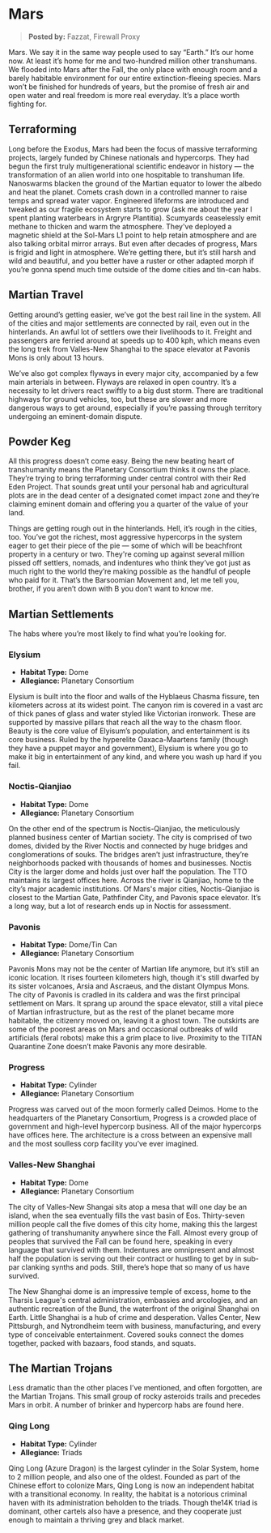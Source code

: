 # Mars

> **Posted by:** Fazzat, Firewall Proxy

Mars. We say it in the same way people used to say “Earth.” It’s our home now. At least it’s home for me and two-hundred million other transhumans. We flooded into Mars after the Fall, the only place with enough room and a barely habitable environment for our entire extinction-fleeing species. Mars won’t be finished for hundreds of years, but the promise of fresh air and open water and real freedom is more real everyday. It’s a place worth fighting for.

## Terraforming

Long before the Exodus, Mars had been the focus of massive terraforming projects, largely funded by Chinese nationals and hypercorps. They had begun the first truly multigenerational scientific endeavor in history — the transformation of an alien world into one hospitable to transhuman life. Nanoswarms blacken the ground of the Martian equator to lower the albedo and heat the planet. Comets crash down in a controlled manner to raise temps and spread water vapor. Engineered lifeforms are introduced and tweaked as our fragile ecosystem starts to grow (ask me about the year I spent planting waterbears in Argryre Plantitia). Scumyards ceaselessly emit methane to thicken and warm the atmosphere. They've deployed a magnetic shield at the Sol-Mars L1 point to help retain atmosphere and are also talking orbital mirror arrays. But even after decades of progress, Mars is frigid and light in atmosphere. We’re getting there, but it’s still harsh and wild and beautiful, and you better have a ruster or other adapted morph if you’re gonna spend much time outside of the dome cities and tin-can habs.

## Martian Travel

Getting around’s getting easier, we’ve got the best rail line in the system. All of the cities and major settlements are connected by rail, even out in the hinterlands. An awful lot of settlers owe their livelihoods to it. Freight and passengers are ferried around at speeds up to 400&nbsp;kph, which means even the long trek from Valles-New Shanghai to the space elevator at Pavonis Mons is only about 13 hours.

We’ve also got complex flyways in every major city, accompanied by a few main arterials in between. Flyways are relaxed in open country. It’s a necessity to let drivers react swiftly to a big dust storm. There are traditional highways for ground vehicles, too, but these are slower and more dangerous ways to get around, especially if you’re passing through territory undergoing an eminent-domain dispute.

## Powder Keg

All this progress doesn’t come easy. Being the new beating heart of transhumanity means the Planetary Consortium thinks it owns the place. They’re trying to bring terraforming under central control with their Red Eden Project. That sounds great until your personal hab and agricultural plots are in the dead center of a designated comet impact zone and they’re claiming eminent domain and offering you a quarter of the value of your land.

Things are getting rough out in the hinterlands. Hell, it’s rough in the cities, too. You’ve got the richest, most aggressive hypercorps in the system eager to get their piece of the pie — some of which will be beachfront property in a century or two. They're coming up against several million pissed off settlers, nomads, and indentures who think they’ve got just as much right to the world they’re making possible as the handful of people who paid for it. That’s the Barsoomian Movement and, let me tell you, brother, if you aren’t down with B you don’t want to know me.

## Martian Settlements

The habs where you’re most likely to find what you’re looking for.

### Elysium

<!-- CLEANED div class="stat-list" -->

- **Habitat Type:** Dome
- **Allegiance:** Planetary Consortium

<!-- CLEANED /div -->

Elysium is built into the floor and walls of the Hyblaeus Chasma fissure, ten kilometers across at its widest point. The canyon rim is covered in a vast arc of thick panes of glass and water styled like Victorian ironwork. These are supported by massive pillars that reach all the way to the chasm floor. Beauty is the core value of Elyisum’s population, and entertainment is its core business. Ruled by the hyperelite Oaxaca-Maartens family (though they have a puppet mayor and government), Elysium is where you go to make it big in entertainment of any kind, and where you wash up hard if you fail.

### Noctis-Qianjiao

<!-- CLEANED div class="stat-list" -->

- **Habitat Type:** Dome
- **Allegiance:** Planetary Consortium

<!-- CLEANED /div -->

On the other end of the spectrum is Noctis-Qianjiao, the meticulously planned business center of Martian society. The city is comprised of two domes, divided by the River Noctis and connected by huge bridges and conglomerations of souks. The bridges aren’t just infrastructure, they’re neighborhoods packed with thousands of homes and businesses. Noctis City is the larger dome and holds just over half the population. The TTO maintains its largest offices here. Across the river is Qianjiao, home to the city’s major academic institutions. Of Mars's major cities, Noctis-Qianjiao is closest to the Martian Gate, Pathfinder City, and Pavonis space elevator. It’s a long way, but a lot of research ends up in Noctis for assessment.

### Pavonis

<!-- CLEANED div class="stat-list" -->

- **Habitat Type:** Dome/Tin Can
- **Allegiance:** Planetary Consortium

<!-- CLEANED /div -->

Pavonis Mons may not be the center of Martian life anymore, but it’s still an iconic location. It rises fourteen kilometers high, though it's still dwarfed by its sister volcanoes, Arsia and Ascraeus, and the distant Olympus Mons. The city of Pavonis is cradled in its caldera and was the first principal settlement on Mars. It sprang up around the space elevator, still a vital piece of Martian infrastructure, but as the rest of the planet became more habitable, the citizenry moved on, leaving it a ghost town. The outskirts are some of the poorest areas on Mars and occasional outbreaks of wild artificials (feral robots) make this a grim place to live. Proximity to the TITAN Quarantine Zone doesn’t make Pavonis any more desirable.

### Progress

<!-- CLEANED div class="stat-list" -->

- **Habitat Type:** Cylinder
- **Allegiance:** Planetary Consortium

<!-- CLEANED /div -->

Progress was carved out of the moon formerly called Deimos. Home to the headquarters of the Planetary Consortium, Progress is a crowded place of government and high-level hypercorp business. All of the major hypercorps have offices here. The architecture is a cross between an expensive mall and the most soulless corp facility you’ve ever imagined.

### Valles-New Shanghai

<!-- CLEANED div class="stat-list" -->

- **Habitat Type:** Dome
- **Allegiance:** Planetary Consortium

<!-- CLEANED /div -->

The city of Valles-New Shangai sits atop a mesa that will one day be an island, when the sea eventually fills the vast basin of Eos. Thirty-seven million people call the five domes of this city home, making this the largest gathering of transhumanity anywhere since the Fall. Almost every group of peoples that survived the Fall can be found here, speaking in every language that survived with them. Indentures are omnipresent and almost half the population is serving out their contract or hustling to get by in sub-par clanking synths and pods. Still, there’s hope that so many of us have survived.

The New Shanghai dome is an impressive temple of excess, home to the Tharsis League's central administration, embassies and arcologies, and an authentic recreation of the Bund, the waterfront of the original Shanghai on Earth. Little Shanghai is a hub of crime and desperation. Valles Center, New Pittsburgh, and Nytrondheim teem with business, manufacturing, and every type of conceivable entertainment. Covered souks connect the domes together, packed with bazaars, food stands, and squats.

## The Martian Trojans

Less dramatic than the other places I’ve mentioned, and often forgotten, are the Martian Trojans. This small group of rocky asteroids trails and precedes Mars in orbit. A number of brinker and hypercorp habs are found here.

### Qing Long

<!-- CLEANED div class="stat-list" -->

- **Habitat Type:** Cylinder
- **Allegiance:** Triads

<!-- CLEANED /div -->

Qing Long (Azure Dragon) is the largest cylinder in the Solar System, home to 2 million people, and also one of the oldest. Founded as part of the Chinese effort to colonize Mars, Qing Long is now an independent habitat with a transitional economy. In reality, the habitat is a notorious criminal haven with its administration beholden to the triads. Though the14K triad is dominant, other cartels also have a presence, and they cooperate just enough to maintain a thriving grey and black market.
